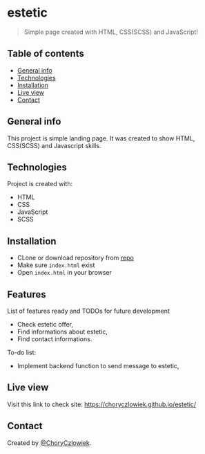 # estetic
> Simple page created with HTML, CSS(SCSS) and JavaScript!

## Table of contents
* [General info](#general-info)
* [Technologies](#technologies)
* [Installation](#installation)
* [Live view](#live-view)
* [Contact](#contact)

## General info
This project is simple landing page. It was created to show HTML, CSS(SCSS) and Javascript skills.

## Technologies
Project is created with:

* HTML
* CSS
* JavaScript
* SCSS

## Installation

* CLone or download repository from [repo](https://github.com/ChoryCzlowiek/estetic.git)
* Make sure ```index.html``` exist
* Open ```index.html``` in your browser

## Features
List of features ready and TODOs for future development
* Check estetic offer,
* Find informations about estetic,
* Find contact informations.

To-do list:
* Implement backend function to send message to estetic,

## Live view
Visit this link to check site: https://choryczlowiek.github.io/estetic/

## Contact
Created by [@ChoryCzlowiek](https://github.com/ChoryCzlowiek).
